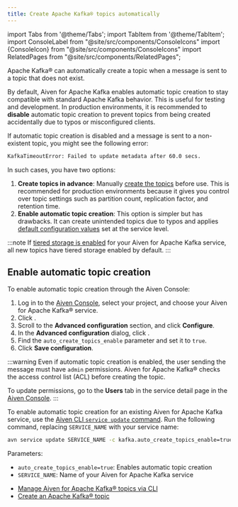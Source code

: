 ```yaml
---
title: Create Apache Kafka® topics automatically
---
```

import Tabs from '@theme/Tabs';
import TabItem from '@theme/TabItem';
import ConsoleLabel from "@site/src/components/ConsoleIcons"
import {ConsoleIcon} from "@site/src/components/ConsoleIcons"
import RelatedPages from "@site/src/components/RelatedPages";

Apache Kafka® can automatically create a topic when a message is sent to a topic that does not exist.

By default, Aiven for Apache Kafka enables automatic topic creation to stay compatible
with standard Apache Kafka behavior. This is useful for testing and development. In
production environments, it is recommended to **disable** automatic topic creation to
prevent topics from being created accidentally due to typos or misconfigured clients.

If automatic topic creation is disabled and a message is sent to a non-existent topic,
you might see the following error:

```bash
KafkaTimeoutError: Failed to update metadata after 60.0 secs.
```

In such cases, you have two options:

1. **Create topics in advance**: Manually [create the topics](/docs/products/kafka/howto/create-topic)
   before use. This is recommended for production environments because it gives you
   control over topic settings such as partition count, replication factor, and
   retention time.
1. **Enable automatic topic creation**: This option is simpler but has drawbacks. It can
   create unintended topics due to typos and applies
   [default configuration values](set-kafka-parameters) set at the service level.

:::note
If [tiered storage is enabled](/docs/products/kafka/howto/enable-kafka-tiered-storage)
for your Aiven for Apache Kafka service, all new topics have tiered storage enabled
by default.
:::

## Enable automatic topic creation

<Tabs groupId="setup">
<TabItem value="Console" label="Console" default>

To enable automatic topic creation through the Aiven Console:

1. Log in to the [Aiven Console](https://console.aiven.io/), select your
   project, and choose your Aiven for Apache Kafka® service.
1. Click <ConsoleLabel name="service settings"/>.
1. Scroll to the **Advanced configuration** section, and click **Configure**.
1. In the **Advanced configuration** dialog, click
   <ConsoleLabel name="addadvancedconfiguration"/>.
1. Find the `auto_create_topics_enable` parameter and set it to `true`.
1. Click **Save configuration**.

:::warning
Even if automatic topic creation is enabled, the user sending the message
must have `admin` permissions.
Aiven for Apache Kafka® checks the access control list (ACL) before creating the topic.

To update permissions, go to the **Users** tab in the service detail page in
the [Aiven Console](https://console.aiven.io/).
:::

</TabItem>
<TabItem value="CLI" label="CLI">

To enable automatic topic creation for an existing Aiven for Apache Kafka service, use the
[Aiven CLI `service update` command](/docs/tools/cli/service-cli#avn-cli-service-update).
Run the following command, replacing `SERVICE_NAME` with your service name:

```bash
avn service update SERVICE_NAME -c kafka.auto_create_topics_enable=true
```

Parameters:

- `auto_create_topics_enable=true`: Enables automatic topic creation
- `SERVICE_NAME`: Name of your Aiven for Apache Kafka service

</TabItem>
</Tabs>

<RelatedPages/>

- [Manage Aiven for Apache Kafka® topics via CLI](/docs/tools/cli/service/topic#avn_cli_service_topic_create)
- [Create an Apache Kafka® topic](/docs/products/kafka/howto/create-topic)
